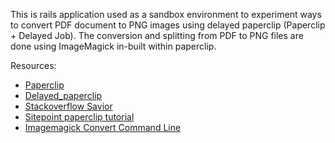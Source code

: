 This is rails application used as a sandbox environment to experiment ways to convert PDF document to PNG images using delayed paperclip (Paperclip + Delayed Job). The conversion and splitting from PDF to PNG files are done using ImageMagick in-built within paperclip.

Resources:

* [Paperclip](https://github.com/thoughtbot/paperclip)
* [Delayed_paperclip](https://github.com/jrgifford/delayed_paperclip/)
* [Stackoverflow Savior](http://stackoverflow.com/questions/3496233/how-to-thumbnail-a-multi-page-pdf-with-paperclip)
* [Sitepoint paperclip tutorial](http://www.sitepoint.com/uploading-files-with-paperclip/)
* [Imagemagick Convert Command Line](http://www.imagemagick.org/script/convert.php)
